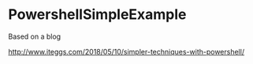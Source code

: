 # PowershellSimpleExample

Based on a blog

http://www.iteggs.com/2018/05/10/simpler-techniques-with-powershell/
